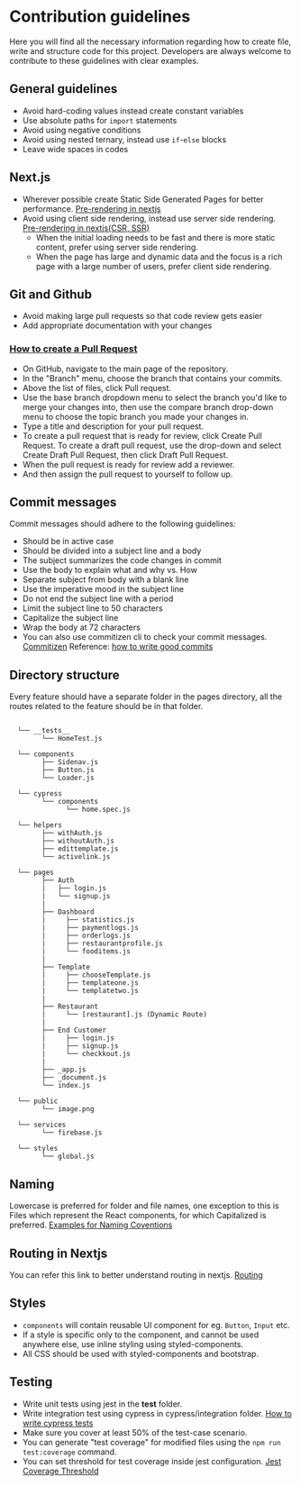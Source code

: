 # Contribution guidelines

Here you will find all the necessary information regarding how to create file, write and structure code for this project. Developers are always welcome to contribute to these guidelines with clear examples.

## General guidelines
- Avoid hard-coding values instead create constant variables
- Use absolute paths for `import` statements
- Avoid using negative conditions
- Avoid using nested ternary, instead use `if`-`else` blocks
- Leave wide spaces in codes

## Next.js 
- Wherever possible create Static Side Generated Pages for better performance. [Pre-rendering in nextjs](https://nextjs.org/docs/basic-features/pages#two-forms-of-pre-rendering)
- Avoid using client side rendering, instead use server side rendering. [Pre-rendering in nextjs(CSR, SSR)](https://nextjs.org/docs/basic-features/pages#two-forms-of-pre-rendering)
    - When the initial loading needs to be fast and there is more static content, prefer using server side rendering.
    - When the page has large and dynamic data and the focus is a rich page with a large number of users, prefer client side rendering.

## Git and Github

- Avoid making large pull requests so that code review gets easier
- Add appropriate documentation with your changes

### [How to create a Pull Request](https://docs.github.com/en/github/collaborating-with-pull-requests/proposing-changes-to-your-work-with-pull-requests/creating-a-pull-request)

- On GitHub, navigate to the main page of the repository.
- In the "Branch" menu, choose the branch that contains your commits.
- Above the list of files, click  Pull request.
- Use the base branch dropdown menu to select the branch you'd like to merge your changes into, then use the compare branch drop-down menu to choose the topic branch you made your changes in.
- Type a title and description for your pull request.
- To create a pull request that is ready for review, click Create Pull Request. To create a draft pull request, use the drop-down and select Create Draft Pull Request, then click Draft Pull Request.
- When the pull request is ready for review add a reviewer.
- And then assign the pull request to yourself to follow up.


## Commit messages

Commit messages should adhere to the following guidelines:

- Should be in active case
- Should be divided into a subject line and a body
- The subject summarizes the code changes in commit
- Use the body to explain what and why vs. How
- Separate subject from body with a blank line
- Use the imperative mood in the subject line
- Do not end the subject line with a period
- Limit the subject line to 50 characters
- Capitalize the subject line
- Wrap the body at 72 characters
- You can also use commitizen cli to check your commit messages. [Commitizen](https://commitizen.github.io/cz-cli/)
Reference: [how to write good commits](https://www.conventionalcommits.org/en/v1.0.0/)

## Directory structure

Every feature should have a separate folder in the pages directory, all the routes related to the feature should be in that folder.  

```

  └── __tests__
        └── HomeTest.js
  
  └── components
        ├── Sidenav.js
        ├── Button.js
        └── Loader.js
  
  └── cypress
        └── components
              └── home.spec.js
        
  └── helpers
        ├── withAuth.js
        ├── withoutAuth.js
        ├── edittemplate.js
        └── activelink.js
        
  └── pages
       	├── Auth
        |   ├── login.js
        |   └── signup.js
        | 
       	├── Dashboard
        |  	  ├── statistics.js
        |  	  ├── paymentlogs.js
        |  	  ├── orderlogs.js
        |  	  ├── restaurantprofile.js
        |  	  └── fooditems.js
        |
        ├── Template
        |  	  ├── chooseTemplate.js
        |  	  ├── templateone.js
        |  	  └── templatetwo.js
        |
        ├── Restaurant
        |  	  └── [restaurant].js (Dynamic Route)
        |      
        ├── End Customer
        |     ├── login.js
        |     ├── signup.js
        |     └── checkkout.js
        |
        ├── _app.js
        ├── _document.js
        └── index.js
  
  └── public
        └── image.png        

  └── services
        └── firebase.js

  └── styles
        └── global.js         

```          	

## Naming

Lowercase is preferred for folder and file names, one exception to this is Files which represent the React components, for which Capitalized is preferred. [Examples for Naming Coventions](https://github.com/vercel/next.js/tree/canary/examples) 

## Routing in Nextjs

You can refer this link to better understand routing in nextjs. [Routing](https://nextjs.org/docs/routing/introduction)

## Styles

- `components` will contain reusable UI component for eg. `Button`, `Input` etc.
- If a style is specific only to the component, and cannot be used anywhere else, use inline styling using styled-components.
- All CSS should be used with styled-components and bootstrap. 

## Testing

- Write unit tests using jest in the __test__ folder.
- Write integration test using cypress in cypress/integration folder. [How to write cypress tests](https://docs.cypress.io/guides/getting-started/writing-your-first-test#Add-a-test-file)
- Make sure you cover at least 50% of the test-case scenario.
- You can generate "test coverage" for modified files using the `npm run test:coverage` command.
- You can set threshold for test coverage inside jest configuration. [Jest Coverage Threshold](https://jestjs.io/docs/configuration#coveragethreshold-object)  



